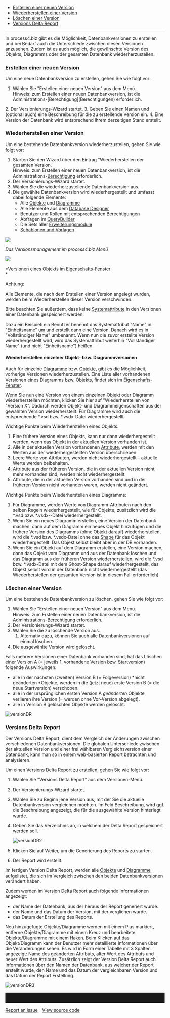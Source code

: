 -   [Erstellen einer neuen Version](#erstellen-einer-neuen-version)
-   [Wiederherstellen einer Version](#wiederherstellen-einer-version)
-   [Löschen einer Version](#löschen-einer-version)
-   [Versions Delta Report](#versions-delta-report)

------------------------------------------------------------------------


In process4.biz gibt es die Möglichkeit, Datenbankversionen zu erstellen
und bei Bedarf auch die Unterschiede zwischen diesen Versionen
anzusehen. Zudem ist es auch möglich, die gewünschte Version des
Objekts, Diagramms oder der gesamten Datenbank wiederherzustellen.

### Erstellen einer neuen Version

Um eine neue Datenbankversion zu erstellen, gehen Sie wie folgt vor:

1.  Wählen Sie "Erstellen einer neuen Version" aus dem Menü.  
    <div class="info"> Hinweis: zum Erstellen einer neuen Datenbankversion, ist die Administrations-[Berechtigung](Berechtigungen) erforderlich.
  </div>
2.  Der Versionierungs-Wizard startet.
3.  Geben Sie einen Namen und (optional auch) eine Beschreibung für die
    zu erstellende Version ein.
4.  Eine Version der Datenbank wird entsprechend ihrem derzeitigen Stand
    erstellt.  
      

### Wiederherstellen einer Version

Um eine bestehende Datenbankversion wiederherzustellen, gehen Sie wie
folgt vor:

1.  Starten Sie den Wizard über den Eintrag "Wiederherstellen der
    gesamten Version.  
    Hinweis: zum Erstellen einer neuen Datenbankversion, ist die
    Administrations-[Berechtigung](Berechtigungen) erforderlich.
2.  Der Versionierungs-Wizard startet.
3.  Wählen Sie die wiederherzustellende Datenbankversion aus.
4.  Die gewählte Datenbankversion wird wiederhergestellt und umfasst
    dabei folgende Elemente:
    -  Alle [Objekte](Objekt) und [Diagramme](Diagramm)
    -  Alle Elemente aus dem [Database Designer](Database_Designer)
    -  Benutzer und Rollen mit entsprechenden Berechtigungen
    -  Abfragen im [QueryBuilder](QueryBuilder)
    -  Die Sets aller
        [Erweiterungsmodule](process4.biz_Erweiterungsmodule)
    -  [Schablonen und Vorlagen](Shapes_Stencils_Templates)
          

![](//images.ctfassets.net/utx1h0gfm1om/6gN2a0bVba0wgOeecEww2A/65444b754e20631f006c6d0f16ef8aba/1017993.png)

*Das Versionsmanagement im process4.biz Menü*

![](//images.ctfassets.net/utx1h0gfm1om/6HEp8R5AM8awKyQ4qCQwMA/2be62263dce1fa2303922624c1752f80/1017995.png)

*Versionen eines Objekts im
[Eigenschafts-Fenster](Eigenschaften_Dialogfenster_)  
*

Achtung:

Alle Elemente, die nach dem Erstellen einer Version angelegt wurden,
werden beim Wiederherstellen dieser Version verschwinden.

Bitte beachten Sie außerdem, dass keine
[Systemattribute](Systemattribute) in den Versionen einer Datenbank
gespeichert werden.

Dazu ein Beispiel: ein Benutzer benennt das Systemattribut "Name" in
"Einheitsname" um und erstellt dann eine Version. Danach wird es in
"Vollständiger Name" umbenannt. Wenn nun die zuvor erstellte Version
wiederhergestellt wird, wird das Systemattribut weiterhin "Vollständiger
Name" (und nicht "Einheitsname") heißen.

#### Wiederherstellen einzelner Objekt- bzw. Diagrammversionen

Auch für einzelne [Diagramme](Diagramm) bzw. [Objekte](Objekt), gibt es
die Möglichkeit, vorherige Versionen wiederherzustellen. Eine Liste
aller vorhandenen Versionen eines Diagramms bzw. Objekts, findet sich im
[Eigenschafts-Fenster](Eigenschaften_Dialogfenster_).

Wenn Sie nun eine Version von einem einzelnen Objekt oder Diagramm
wiederherstellen möchten, klicken Sie hier auf "Wiederherstellen von
"Version X". Dadurch werden Objekt- und Diagrammeigenschaften aus der
gewählten Version wiederherstellt. Für Diagramme wird auch die
entsprechende \*.vsd bzw. \*.vsdx-Datei wiederhergestellt.

Wichtige Punkte beim Wiederherstellen eines Objekts:

1.  Eine frühere Version eines Objekts, kann nur dann wiederhergestellt
    werden, wenn das Objekt in der aktuellen Version vorhanden ist.
2.  Alle in der aktuellen Version vorhandenen
    [Attribute](Attributgruppe_Attribut), werden mit den Werten aus der
    wiederhergestellten Version überschrieben.
3.  Leere Werte von Attributen, werden nicht wiederhergestellt –
    aktuelle Werte werden beibehalten.
4.  Attribute aus der früheren Version, die in der aktuellen Version
    nicht mehr vorhanden sind, werden nicht wiederhergestellt.
5.  Attribute, die in der aktuellen Version vorhanden sind und in der
    früheren Version nicht vorhanden waren, werden nicht geändert.

Wichtige Punkte beim Wiederherstellen eines Diagramms:

1.  Für Diagramme, werden Werte von Diagramm-Attributen nach den selben
    Regeln wiederhergestellt, wie für Objekte; zusätzlich wird die
    \*.vsd bzw. \*.vsdx--Datei wiederhergestellt.
2.  Wenn Sie ein neues Diagramm erstellen, eine Version der Datenbank
    machen, dann auf dem Diagramm ein neues Objekt hinzufügen und die
    frühere Version des Diagramms (ohne Objekt darauf) wiederherstellen,
    wird die \*.vsd bzw. \*.vsdx-Datei ohne das
    [Shape](Shapes_Stencils_Templates) für das Objekt wiederhergestellt.
    Das Objekt selbst bleibt aber in der DB vorhanden.
3.  Wenn Sie ein Objekt auf dem Diagramm erstellen, eine Version machen,
    dann das Objekt vom Diagramm und aus der Datenbank löschen und das
    Diagramm aus der früheren Version wiederherstellen, wird die \*.vsd
    bzw. \*.vsdx-Datei mit dem Ghost-Shape darauf wiederhergestellt, das
    Objekt selbst wird in der Datenbank nicht wiederhergestellt (das
    Wiederherstellen der gesamten Version ist in diesem Fall
    erforderlich).

### Löschen einer Version

Um eine bestehende Datenbankversion zu löschen, gehen Sie wie folgt vor:

1.  Wählen Sie "Erstellen einer neuen Version" aus dem Menü.  
    Hinweis: zum Erstellen einer neuen Datenbankversion, ist die
    Administrations-[Berechtigung](Berechtigungen) erforderlich.
2.  Der Versionierungs-Wizard startet.
3.  Wählen Sie die zu löschende Version aus.
    1.  Alternativ dazu, können Sie auch alle Datenbankversionen auf
        einmal löschen.
4.  Die ausgewählte Version wird gelöscht.

Falls mehrere Versionen einer Datenbank vorhanden sind, hat das Löschen
einer Version A (= jeweils 1. vorhandene Version bzw. Startversion)
folgende Auswirkungen:

-   alle in der nächsten (zweiten) Version B (= Folgeversion) *nicht
    geänderten *Objekte, werden in die (jetzt neue) erste Version B (=
    die neue Startversion) verschoben.
-   alle in der ursprünglichen ersten Version A *geänderten* Objekte,
    verlieren ihre Version (= werden ohne Vor-Version abgelegt).
-   alle in Version B gelöschten Objekte werden gelöscht.

![versionDR](//images.ctfassets.net/6mz8d8cle1nl/37JjfrGlbSiU36sjuUND3p/6ca1b6f2ee3415f8f4ba4c6b5839fdd4/versionDR.png)

### Versions Delta Report

Der Versions Delta Report, dient dem Vergleich der Änderungen zwischen
verschiedenen Datenbankversionen. Die globalen Unterschiede zwischen der
aktuellen Version und einer frei wählbaren Vergleichsversion einer
Datenbank, kann man so in einem web-basierten Report betrachten und
analysieren.

Um einen Versions Delta Report zu erstellen, gehen Sie wie folgt vor:

1.  Wählen Sie "Versions Delta Report" aus dem Versionen-Menü.
2.  Der Versionierungs-Wizard startet.
3.  Wählen Sie zu Beginn jene Version aus, mit der Sie die aktuelle
    Datenbankversion vergleichen möchten. Im Feld Beschreibung, wird
    ggf. die Beschreibung angezeigt, die für die ausgewählte Version
    hinterlegt wurde.
4.  Geben Sie das Verzeichnis an, in welchem der Delta Report
    gespeichert werden soll.
    
    ![versionDR2](//images.ctfassets.net/utx1h0gfm1om/6F2V22ri1TjMuHNOHj3kph/96875e4ba8614e429fe4b3ecb45c2810/versionDR2.png)
    
5.  Klicken Sie auf Weiter, um die Generierung des Reports zu starten. 
6.  Der Report wird erstellt.

Im fertigen Version Delta Report, werden alle [Objekte](Objekt) und
[Diagramme](Diagramm) aufgelistet, die sich im Vergleich zwischen den
beiden Datenbankversionen verändert haben.

Zudem werden im Version Delta Report auch folgende Informationen
angezeigt:

-   der Name der Datenbank, aus der heraus der Report generiert wurde.
-   der Name und das Datum der Version, mit der verglichen wurde.
-   das Datum der Erstellung des Reports.

Neu hinzugefügte Objekte/Diagramme  werden mit einem Plus markiert, entferne Objekte/Diagramme mit einem Kreuz und bearbeitete Objekte/Diagramme mit einem Haken.  Beim Klicken auf das Objekt/Diagramm kann der Benutzer mehr detaillierte Informationen über die Veränderungen sehen. Es wird in Form einer Tabelle mit 3 Spalten angezeigt: Name des geänderten Attributs, alter Wert des Attributs und neuer Wert des Attributs. Zusätzlich zeigt der Version Delta Report auch Informationen über den Namen der Datenbank, aus welcher der Report erstellt wurde, den Name und das Datum der vergleichbaren Version und das Datum der Report Erstellung. 

![versionDR3](//images.ctfassets.net/utx1h0gfm1om/4Orube9sscGSIFC5ITyawJ/34a50390c09c1182f7ed259fe3579fcc/versionDR3.png) 
<hr style="padding-top:2rem" />
<a href="https://github.com/process4/docs/issues" target="_blank" class="bgw btn btn-primary btn-lg shadow-sm">Report an issue</a>
<a href="https://github.com/process4/docs" target="_blank" class="bgw btn btn-primary btn-lg shadow-sm" style="margin-left:10px;">View source code</a>